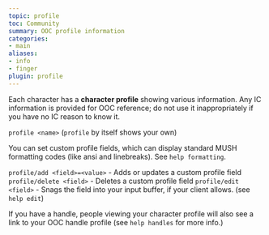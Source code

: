 ```yaml
---
topic: profile
toc: Community
summary: OOC profile information
categories:
- main
aliases:
- info
- finger
plugin: profile
---
```

Each character has a **character profile** showing various information.  Any IC information is provided for OOC reference; do not use it inappropriately if you have no IC reason to know it.

`profile <name>`  (`profile` by itself shows your own)

You can set custom profile fields, which can display standard MUSH formatting codes (like ansi and linebreaks).  See `help formatting`.   

`profile/add <field>=<value>` - Adds or updates a custom profile field
`profile/delete <field>` - Deletes a custom profile field
`profile/edit <field>` - Snags the field into your input buffer, if
       your client allows.  (see `help edit`)

If you have a handle, people viewing your character profile will also see a link to your OOC handle profile (see `help handles` for more info.)
